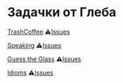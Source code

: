 # Задачки от Глеба

[TrashCoffee](trashcoffee/readme.md) ⚠[Issues](https://github.com/zorenko/homework/issues/4)

[Speaking](public_speaking/student.md) ⚠[Issues](https://github.com/zorenko/homework/issues/3)

[Guess the Glass](guess_the_glass/readme.md) ⚠[Issues](https://github.com/zorenko/homework/issues/1)

[Idioms](idioms/readme.md) ⚠[Issues](https://github.com/zorenko/homework/issues/2)
